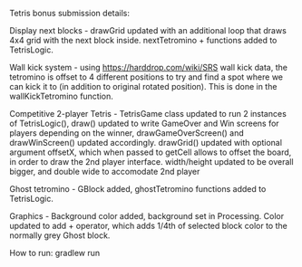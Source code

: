 Tetris bonus submission details:

Display next blocks - drawGrid updated with an additional loop that draws 4x4 grid with the next block inside. nextTetromino + functions added to TetrisLogic.

Wall kick system - using https://harddrop.com/wiki/SRS wall kick data, the tetromino is offset to 4 different positions to try and find a spot where we can kick it to (in addition to original rotated position). This is done in the wallKickTetromino function.

Competitive 2-player Tetris - TetrisGame class updated to run 2 instances of TetrisLogic(), draw() updated to write GameOver and Win screens for players depending on the winner, drawGameOverScreen() and drawWinScreen() updated accordingly. drawGrid() updated with optional argument offsetX, which when passed to getCell allows to offset the board, in order to draw the 2nd player interface. width/height updated to be overall bigger, and double wide to accomodate 2nd player

Ghost tetromino - GBlock added, ghostTetromino functions added to TetrisLogic.

Graphics - Background color added, background set in Processing. Color updated to add + operator, which adds 1/4th of selected block color to the normally grey Ghost block.



How to run:
gradlew run